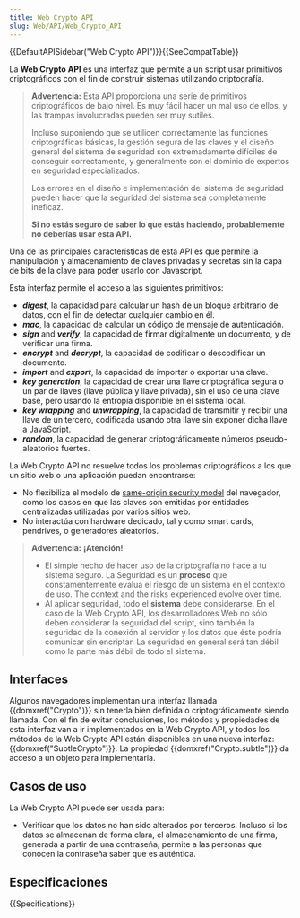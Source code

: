 ```yaml
---
title: Web Crypto API
slug: Web/API/Web_Crypto_API
---
```


{{DefaultAPISidebar("Web Crypto API")}}{{SeeCompatTable}}

La **Web Crypto API** es una interfaz que permite a un script usar primitivos criptográficos con el fin de construir sistemas utilizando criptografía.

> **Advertencia:** Esta API proporciona una serie de primitivos criptográficos de bajo nivel. Es muy fácil hacer un mal uso de ellos, y las trampas involucradas pueden ser muy sutiles.
>
> Incluso suponiendo que se utilicen correctamente las funciones criptográficas básicas, la gestión segura de las claves y el diseño general del sistema de seguridad son extremadamente difíciles de conseguir correctamente, y generalmente son el dominio de expertos en seguridad especializados.
>
> Los errores en el diseño e implementación del sistema de seguridad pueden hacer que la seguridad del sistema sea completamente ineficaz.
>
> **Si no estás seguro de saber lo que estás haciendo, probablemente no deberías usar esta API.**

Una de las principales características de esta API es que permite la manipulación y almacenamiento de claves privadas y secretas sin la capa de bits de la clave para poder usarlo con Javascript.

Esta interfaz permite el acceso a las siguientes primitivos:

- **_digest_**, la capacidad para calcular un hash de un bloque arbitrario de datos, con el fin de detectar cualquier cambio en él.
- **_mac_**, la capacidad de calcular un código de mensaje de autenticación.
- **_sign_** and **_verify_**, la capacidad de firmar digitalmente un documento, y de verificar una firma.
- **_encrypt_** and **_decrypt_**, la capacidad de codificar o descodificar un documento.
- **_import_** and **_export_**, la capacidad de importar o exportar una clave.
- **_key generation_**, la capacidad de crear una llave criptográfica segura o un par de llaves (llave pública y llave privada), sin el uso de una clave base, pero usando la entropía disponible en el sistema local.
- **_key wrapping_** and **_unwrapping_**, la capacidad de transmitir y recibir una llave de un tercero, codificada usando otra llave sin exponer dicha llave a JavaScript.
- **_random_**, la capacidad de generar criptográficamente números pseudo-aleatorios fuertes.

La Web Crypto API no resuelve todos los problemas criptográficos a los que un sitio web o una aplicación puedan encontrarse:

- No flexibiliza el modelo de [same-origin security model](/es/docs/Web/Security/Same-origin_policy) del navegador, como los casos en que las claves son emitidas por entidades centralizadas utilizadas por varios sitios web.
- No interactúa con hardware dedicado, tal y como smart cards, pendrives, o generadores aleatorios.

> **Advertencia:** **¡Atención!**
>
> - El simple hecho de hacer uso de la criptografía no hace a tu sistema seguro. La Seguridad es un **proceso** que constamentemente evalua el riesgo de un sistema en el contexto de uso. The context and the risks experienced evolve over time.
> - Al aplicar seguridad, todo el **sistema** debe considerarse. En el caso de la Web Crypto API, los desarrolladores Web no sólo deben considerar la seguridad del script, sino también la seguridad de la conexión al servidor y los datos que éste podría comunicar sin encriptar. La seguridad en general será tan débil como la parte más débil de todo el sistema.

## Interfaces

Algunos navegadores implementan una interfaz llamada {{domxref("Crypto")}} sin tenerla bien definida o criptográficamente siendo llamada. Con el fin de evitar conclusiones, los métodos y propiedades de esta interfaz van a ir implementados en la Web Crypto API, y todos los métodos de la Web Crypto API están disponibles en una nueva interfaz: {{domxref("SubtleCrypto")}}.
La propiedad {{domxref("Crypto.subtle")}} da acceso a un objeto para implementarla.

## Casos de uso

La Web Crypto API puede ser usada para:

- Verificar que los datos no han sido alterados por terceros. Incluso si los datos se almacenan de forma clara, el almacenamiento de una firma, generada a partir de una contraseña, permite a las personas que conocen la contraseña saber que es auténtica.

## Especificaciones

{{Specifications}}
